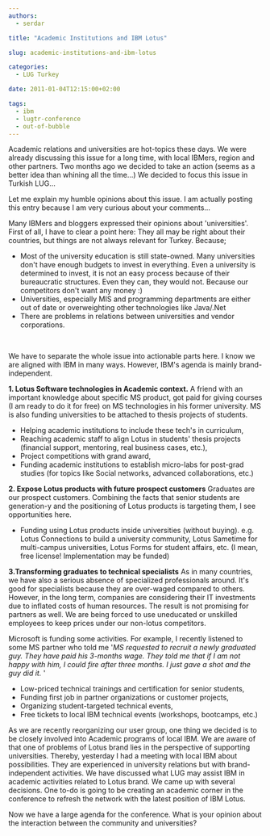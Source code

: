 ```yaml
---
authors:
  - serdar

title: "Academic Institutions and IBM Lotus"

slug: academic-institutions-and-ibm-lotus

categories:
  - LUG Turkey

date: 2011-01-04T12:15:00+02:00

tags:
  - ibm
  - lugtr-conference
  - out-of-bubble
---
```


Academic relations and universities are hot-topics these days. We were already discussing this issue for a long time, with local IBMers, region and other partners. Two months ago we decided to take an action (seems as a better idea than whining all the time...) We decided to focus this issue in Turkish LUG...

Let me explain my humble opinions about this issue. I am actually posting this entry because I am very curious about your comments...
<!-- more -->
Many IBMers and bloggers expressed their opinions about 'universities'. First of all, I have to clear a point here: They all may be right about their countries, but things are not always relevant for Turkey. Because;

* Most of the university education is still state-owned. Many universities don't have enough budgets to invest in everything. Even a university is determined to invest, it is not an easy process because of their bureaucratic structures. Even they can, they would not. Because our competitors don't want any money :)
* Universities, especially MIS and programming departments are either out of date or overweighting other technologies like Java/.Net
* There are problems in relations between universities and vendor corporations.

<br />

We have to separate the whole issue into actionable parts here. I know we are aligned with IBM in many ways. However, IBM's agenda is mainly brand-independent.

**1. Lotus Software technologies in Academic context.**
A friend with an important knowledge about specific MS product, got paid for giving courses (I am ready to do it for free) on MS technologies in his former university. MS is also funding universities to be attached to thesis projects of students.

- Helping academic institutions to include these tech's in curriculum,
- Reaching academic staff to align Lotus in students' thesis projects (financial support, mentoring, real business cases, etc.),
- Project competitions with grand award,
- Funding academic institutions to establish micro-labs for post-grad studies (for topics like Social networks, advanced collaborations, etc.)

**2. Expose Lotus products with future prospect customers**
Graduates are our prospect customers. Combining the facts that senior students are generation-y and the positioning of Lotus products is targeting them, I see opportunities here.

- Funding using Lotus products inside universities (without buying). e.g. Lotus Connections to build a university community, Lotus Sametime for multi-campus universities, Lotus Forms for student affairs, etc. (I mean, free license! Implementation may be funded)

**3.Transforming graduates to technical specialists**
As in many countries, we have also a serious absence of specialized professionals around. It's good for specialists because they are over-waged compared to others. However, in the long term, companies are considering their IT investments due to inflated costs of human resources. The result is not promising for partners as well. We are being forced to use uneducated or unskilled employees to keep prices under our non-lotus competitors.

Microsoft is funding some activities. For example, I recently listened to some MS partner who told me '*MS requested to recruit a newly graduated guy. They have paid his 3-months wage. They told me that if I am not happy with him, I could fire after three months. I just gave a shot and the guy did it.* '

- Low-priced technical trainings and certification for senior students,
- Funding first job in partner organizations or customer projects,
- Organizing student-targeted technical events,
- Free tickets to local IBM technical events (workshops, bootcamps, etc.)

As we are recently reorganizing our user group, one thing we decided is to be closely involved into Academic programs of local IBM. We are aware of that one of problems of Lotus brand lies in the perspective of supporting universities. Thereby, yesterday I had a meeting with local IBM about possibilities. They are experienced in university relations but with brand-independent activities. We have discussed what LUG may assist IBM in academic activities related to Lotus brand. We came up with several decisions. One to-do is going to be creating an academic corner in the conference to refresh the network with the latest position of IBM Lotus.

Now we have a large agenda for the conference. What is your opinion about the interaction between the community and universities?
